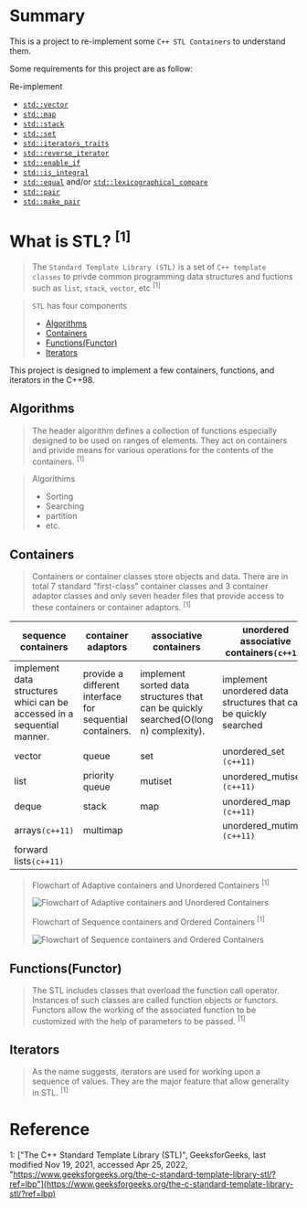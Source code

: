 # Summary

This is a project to re-implement some `C++ STL Containers` to understand them.

Some requirements for this project are as follow:

Re-implement 

+ [`std::vector`](documents/vector.md)
+ [`std::map`](documents/map.md)
+ [`std::stack`](documents/stack.md)
+ [`std::set`](documents/set.md)
+ [`std::iterators_traits`](documents/reverse_iterator.md)
+ [`std::reverse_iterator`](documents/iterator_traits.md)
+ [`std::enable_if`](documents/enable_if.md)
+ [`std::is_integral`](documents/is_integral.md)
+ [`std::equal`](documents/equal.md) and/or [`std::lexicographical_compare`](documents/lexicographical_compare.md)
+ [`std::pair`](documents/pair.md)
+ [`std::make_pair`](documents/make_pair.md)

# What is STL? <sup>[1]

> The `Standard Template Library (STL)` is a set of `C++ template classes` to privde common programming data structures and fuctions such as `list`, `stack`, `vector`, etc <sup>[1]

> `STL` has four components
> + [Algorithms](#algorithms)
> + [Containers](#containers)
> + [Functions(Functor)](#functionsfunctor)
> + [Iterators](#iterators)

This project is designed to implement a few containers, functions, and iterators in the C++98.

## Algorithms

> The header algorithm defines a collection of functions especially designed to be used on ranges of elements. They act on containers and privide means for various operations for the contents of the containers. <sup>[1]

> Algorithims
>	+ Sorting
> 	+ Searching
> 	+ partition
> 	+ etc.

## Containers

> Containers or container classes store objects and data. There are in total 7 standard "first-class" container classes and 3 container adaptor classes and only seven header files that provide access to these containers or container adaptors. <sup>[1]

| sequence containers                                                     | container adaptors                                       | associative containers                                                               | unordered associative containers`(c++11)`                        |
| ----------------------------------------------------------------------- | -------------------------------------------------------- | ------------------------------------------------------------------------------------ | ---------------------------------------------------------------- |
| implement data structures whici can be accessed in a sequential manner. | provide a different interface for sequential containers. | implement sorted data structures that can be quickly searched(O(long n) complexity). | implement unordered data structures that can be quickly searched |
| vector                                                                  | queue                                                    | set                                                                                  | unordered_set `(c++11)`                                          |
| list                                                                    | priority queue                                           | mutiset                                                                              | unordered_mutiset `(c++11)`                                      |
| deque                                                                   | stack                                                    | map                                                                                  | unordered_map `(c++11)`                                          |
| arrays`(c++11)`                                                         | multimap                                                 |                                                                                      | unordered_mutimap `(c++11)`                                      |
| forward lists`(c++11)`                                                  |

> Flowchart of Adaptive containers and Unordered Containers <sup>[1]
> 
>![Flowchart of Adaptive containers and Unordered Containers](https://media.geeksforgeeks.org/wp-content/uploads/20191111161536/Screenshot-from-2019-11-11-16-13-18.png)
>
> Flowchart of Sequence containers and Ordered Containers <sup>[1]
> 
>![Flowchart of Sequence containers and Ordered Containers](https://media.geeksforgeeks.org/wp-content/uploads/20191111161627/Screenshot-from-2019-11-11-16-15-07.png)

## Functions(Functor)

> The STL includes classes that overload the function call operator. Instances of such classes are called function objects or functors. Functors allow the working of the associated function to be customized with the help of parameters to be passed. <sup>[1]

## Iterators

> As the name suggests, iterators are used for working upon a sequence of values. They are the major feature that allow generality in STL. <sup>[1]
# Reference
<a nmae="what-is-stl">1</a>: ["The C++ Standard Template Library (STL)", GeeksforGeeks, last modified Nov 19, 2021, accessed Apr 25, 2022, "https://www.geeksforgeeks.org/the-c-standard-template-library-stl/?ref=lbp"](https://www.geeksforgeeks.org/the-c-standard-template-library-stl/?ref=lbp)
